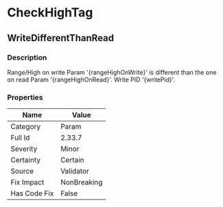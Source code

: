 ﻿---  
uid: Validator_2_33_7  
---

# CheckHighTag

## WriteDifferentThanRead

### Description

Range\/High on write Param '{rangeHighOnWrite}' is different than the one on read Param '{rangeHighOnRead}'. Write PID '{writePid}'.

### Properties

| Name         | Value       |
| ------------ | ----------- |
| Category     | Param       |
| Full Id      | 2.33.7      |
| Severity     | Minor       |
| Certainty    | Certain     |
| Source       | Validator   |
| Fix Impact   | NonBreaking |
| Has Code Fix | False       |
